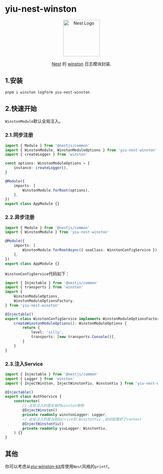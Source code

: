 # yiu-nest-winston

<p align="center">
  <a href="http://nestjs.com"><img alt="Nest Logo" src="https://nestjs.com/img/logo-small.svg" width="120" /></a>
</p>

<p align="center">
  <a href="https://github.com/nestjs/nest">Nest</a> 的 <a href="https://github.com/winstonjs/winston">winston</a> 日志模块封装.
</p>

## 1.安装

```bash
pnpm i winston logform yiu-nest-winston
```

## 2.快速开始

`WinstonModule`默认全局注入。

### 2.1.同步注册
```typescript
import { Module } from '@nestjs/common'
import { WinstonModule, WinstonModuleOptions } from 'yiu-nest-winston'
import { createLogger } from 'winston'

const options: WinstonModuleOptions = {
    instance: createLogger(),
}

@Module({
    imports: [
        WinstonModule.forRoot(options),
    ],
})
export class AppModule {}
```

### 2.2.异步注册

```typescript
import { Module } from '@nestjs/common'
import { WinstonModule } from 'yiu-nest-winston'

@Module({
    imports: [
        WinstonModule.forRootAsync({ useClass: WinstonConfigService }),
    ],
})
export class AppModule {}
```

`WinstonConfigService`代码如下：
```typescript
import { Injectable } from '@nestjs/common'
import { transports } from 'winston'
import {
    WinstonModuleOptions,
    WinstonModuleOptionsFactory,
} from 'yiu-nest-winston'

@Injectable()
export class WinstonConfigService implements WinstonModuleOptionsFactory {
    createWinstonModuleOptions(): WinstonModuleOptions {
        return {
            level: 'silly',
            transports: [new transports.Console()],
        }
    }
}

```


### 2.3.注入Service
```typescript
import { Injectable } from '@nestjs/common'
import { Logger } from 'winston'
import { InjectWinston, InjectWinstonYiu, WinstonYiu } from 'yiu-nest-winston'

@Injectable()
export class AuthService {
    constructor(
        // 此处注入的是全局的winston单例
        @InjectWinston()
        private readonly winstonLogger: Logger,
        // 此处注入的是当前Service的`WinstonYiu`,自动配置好了context
        @InjectWinstonYiu()
        private readonly yiuLogger: WinstonYiu,
    ) {}
}
```


## 其他

你可以考虑从[yiu-winston-kit](https://github.com/fidelyiu/yiu-winston-kit)库使用`Nest`风格的`printf`。